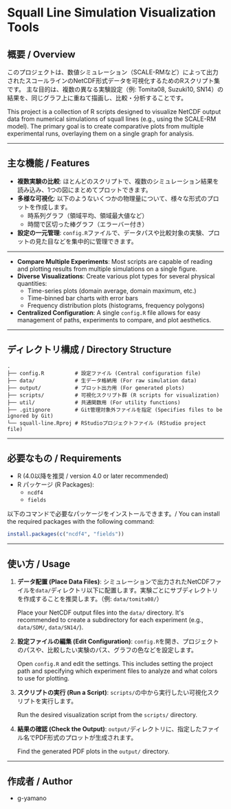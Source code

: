 
# Squall Line Simulation Visualization Tools

## 概要 / Overview

このプロジェクトは、数値シミュレーション（SCALE-RMなど）によって出力されたスコールラインのNetCDF形式データを可視化するためのRスクリプト集です。
主な目的は、複数の異なる実験設定（例: Tomita08, Suzuki10, SN14）の結果を、同じグラフ上に重ねて描画し、比較・分析することです。

This project is a collection of R scripts designed to visualize NetCDF output data from numerical simulations of squall lines (e.g., using the SCALE-RM model). The primary goal is to create comparative plots from multiple experimental runs, overlaying them on a single graph for analysis.

---
## 主な機能 / Features

* **複数実験の比較**: ほとんどのスクリプトで、複数のシミュレーション結果を読み込み、1つの図にまとめてプロットできます。
* **多様な可視化**: 以下のようないくつかの物理量について、様々な形式のプロットを作成します。
    * 時系列グラフ（領域平均、領域最大値など）
    * 時間で区切った棒グラフ（エラーバー付き）
* **設定の一元管理**: `config.R`ファイルで、データパスや比較対象の実験、プロットの見た目などを集中的に管理できます。

---
* **Compare Multiple Experiments**: Most scripts are capable of reading and plotting results from multiple simulations on a single figure.
* **Diverse Visualizations**: Create various plot types for several physical quantities:
    * Time-series plots (domain average, domain maximum, etc.)
    * Time-binned bar charts with error bars
    * Frequency distribution plots (histograms, frequency polygons)
* **Centralized Configuration**: A single `config.R` file allows for easy management of paths, experiments to compare, and plot aesthetics.

---
## ディレクトリ構成 / Directory Structure

```
.
├── config.R          # 設定ファイル (Central configuration file)
├── data/             # 生データ格納用 (For raw simulation data)
├── output/           # プロット出力用 (For generated plots)
├── scripts/          # 可視化スクリプト群 (R scripts for visualization)
├── util/             # 共通関数用 (For utility functions)
├── .gitignore        # Git管理対象外ファイルを指定 (Specifies files to be ignored by Git)
└── squall-line.Rproj # RStudioプロジェクトファイル (RStudio project file)
```

---
## 必要なもの / Requirements

* R (4.0以降を推奨 / version 4.0 or later recommended)
* R パッケージ (R Packages):
    * `ncdf4`
    * `fields`

以下のコマンドで必要なパッケージをインストールできます。/ You can install the required packages with the following command:
```R
install.packages(c("ncdf4", "fields"))
```

---
## 使い方 / Usage

1.  **データ配置 (Place Data Files)**:
    シミュレーションで出力されたNetCDFファイルを`data/`ディレクトリ以下に配置します。実験ごとにサブディレクトリを作成することを推奨します。（例: `data/tomita08/`）
    
    Place your NetCDF output files into the `data/` directory. It's recommended to create a subdirectory for each experiment (e.g., `data/SDM/`, `data/SN14/`).

2.  **設定ファイルの編集 (Edit Configuration)**:
    `config.R`を開き、プロジェクトのパスや、比較したい実験のパス、グラフの色などを設定します。
    
    Open `config.R` and edit the settings. This includes setting the project path and specifying which experiment files to analyze and what colors to use for plotting.

3.  **スクリプトの実行 (Run a Script)**:
    `scripts/`の中から実行したい可視化スクリプトを実行します。

    Run the desired visualization script from the `scripts/` directory.

4.  **結果の確認 (Check the Output)**:
    `output/`ディレクトリに、指定したファイル名でPDF形式のプロットが生成されます。
    
    Find the generated PDF plots in the `output/` directory.

---
## 作成者 / Author

* g-yamano